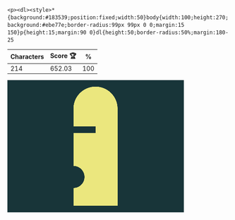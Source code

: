 `<p><dl><style>*{background:#183539;position:fixed;width:50}body{width:100;height:270;background:#ebe77e;border-radius:99px 99px 0 0;margin:15 150}p{height:15;margin:90 0}dl{height:50;border-radius:50%;margin:180-25`

| Characters | Score 🏆 | %   |
| ---------- | -------- | --- |
| 214        | 652.03   | 100 |

![](/2025/Feb2025/21/20250221.png)
